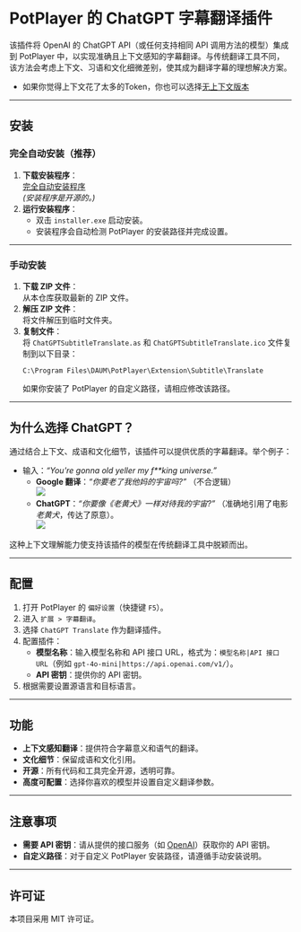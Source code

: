 # PotPlayer 的 ChatGPT 字幕翻译插件

该插件将 OpenAI 的 ChatGPT API（或任何支持相同 API 调用方法的模型）集成到 PotPlayer 中，以实现准确且上下文感知的字幕翻译。与传统翻译工具不同，该方法会考虑上下文、习语和文化细微差别，使其成为翻译字幕的理想解决方案。

 - 如果你觉得上下文花了太多的Token，你也可以选择[无上下文版本](https://github.com/Felix3322/PotPlayer_Chatgpt_Translate/tree/WithoutContextHandling)

---

## 安装

### 完全自动安装（推荐）
1. **下载安装程序**：  
   [完全自动安装程序](https://github.com/Felix3322/PotPlayer_Chatgpt_Translate/releases/download/exe_installer/installer.exe)  
   *(安装程序是开源的。)*  
2. **运行安装程序**：  
   - 双击 `installer.exe` 启动安装。  
   - 安装程序会自动检测 PotPlayer 的安装路径并完成设置。  

---

### 手动安装
1. **下载 ZIP 文件**：  
   从本仓库获取最新的 ZIP 文件。  
2. **解压 ZIP 文件**：  
   将文件解压到临时文件夹。  
3. **复制文件**：  
   将 `ChatGPTSubtitleTranslate.as` 和 `ChatGPTSubtitleTranslate.ico` 文件复制到以下目录：  
   ```
   C:\Program Files\DAUM\PotPlayer\Extension\Subtitle\Translate
   ```  
   如果你安装了 PotPlayer 的自定义路径，请相应修改该路径。

---

## 为什么选择 ChatGPT？

通过结合上下文、成语和文化细节，该插件可以提供优质的字幕翻译。举个例子：

- 输入：*“You're gonna old yeller my f**king universe.”*  
  - **Google 翻译**：*“你要老了我他妈的宇宙吗?”* （不合逻辑）  
  ![](https://github.com/Felix3322/PotPlayer_Chatgpt_Translate/blob/master/readme_res/Google%20translate.png)
  - **ChatGPT**：*“你要像《老黄犬》一样对待我的宇宙?”* （准确地引用了电影 *老黄犬*，传达了原意）。  
  ![](https://github.com/Felix3322/PotPlayer_Chatgpt_Translate/blob/master/readme_res/Chatgpt.png)

这种上下文理解能力使支持该插件的模型在传统翻译工具中脱颖而出。

---

## 配置

1. 打开 PotPlayer 的 `偏好设置`（快捷键 `F5`）。
2. 进入 `扩展 > 字幕翻译`。
3. 选择 `ChatGPT Translate` 作为翻译插件。
4. 配置插件：
   - **模型名称**：输入模型名称和 API 接口 URL，格式为：`模型名称|API 接口 URL`（例如 `gpt-4o-mini|https://api.openai.com/v1/`）。
   - **API 密钥**：提供你的 API 密钥。
5. 根据需要设置源语言和目标语言。

---

## 功能

- **上下文感知翻译**：提供符合字幕意义和语气的翻译。  
- **文化细节**：保留成语和文化引用。  
- **开源**：所有代码和工具完全开源，透明可靠。  
- **高度可配置**：选择你喜欢的模型并设置自定义翻译参数。  

---

## 注意事项

- **需要 API 密钥**：请从提供的接口服务（如 [OpenAI](https://platform.openai.com/account/api-keys)）获取你的 API 密钥。  
- **自定义路径**：对于自定义 PotPlayer 安装路径，请遵循手动安装说明。

---

## 许可证

本项目采用 MIT 许可证。

